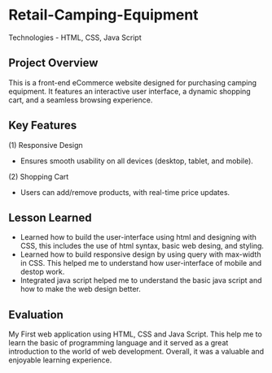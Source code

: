 # Retail-Camping-Equipment
Technologies - HTML, CSS, Java Script

## Project Overview
This is a front-end eCommerce website designed for purchasing camping equipment. It features an interactive user interface, a dynamic shopping cart, and a seamless browsing experience.

## Key Features
(1) Responsive Design 
- Ensures smooth usability on all devices (desktop, tablet, and mobile).

(2) Shopping Cart
- Users can add/remove products, with real-time price updates.

## Lesson Learned
- Learned how to build the user-interface using html and designing with CSS, this includes the use of html syntax, basic web desing, and styling.
- Learned how to build responsive design by using query with max-width in CSS. This helped me to understand how user-interface of mobile and destop work.
- Integrated java script helped me to understand the basic java script and how to make the web design better.

## Evaluation
My First web application using HTML, CSS and Java Script. This help me to learn the basic of programming language and it served as a great introduction to the world of web development. Overall, it was a valuable and enjoyable learning experience. 
